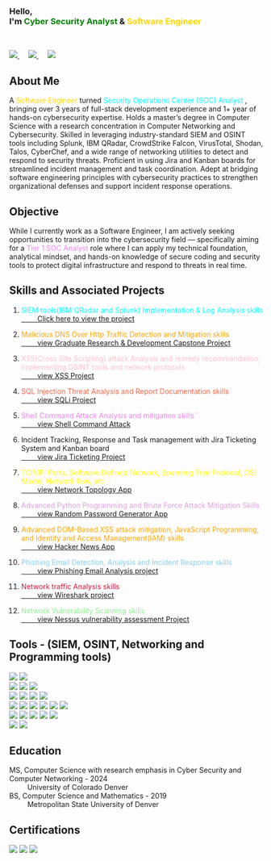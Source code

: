 <h3 style="color:acqua;" >
    Hello, <br>
    I'm <span style="color:green;"> Cyber Security Analyst </span> & <span style="color:gold;"> Software Engineer </span> 
    <!-- and <span style="color:violet;">Computer Science Instructor</span>. -->
</h3>
<br>

<span> <!-- LinkedIn -->
    <a href="https://www.linkedin.com/in/nabin-niroula44/"> 
        <img src="https://img.shields.io/badge/LinkedIn View-logo?style=for-the-badge&labelColor=blue&color=blue" />
    </a>
</span> &emsp;
<span> <!-- Software Engineering Portfolio -->
    <a href="https://nniroula.github.io/nabinn/"> 
        <img src="https://img.shields.io/badge/Software Engineering Portfolio-logo?style=for-the-badge&labelColor=blue&color=indigo" />
    </a>
</span> &emsp;
<span> <!-- YouTube Channel -->
    <a href="https://www.youtube.com/@CodeCraftWithNabin"> 
        <img src="https://img.shields.io/badge/YouTube Channel-logo?style=for-the-badge&labelColor=blue&color=orange" />
    </a>
</span>

## About Me
A <span style="color:gold;">Software Engineer </span> turned <span style="color:cyan;"> Security Operations Center (SOC) Analyst </span>, bringing over 3 years of full-stack development experience and 1+ year of hands-on cybersecurity expertise. Holds a master’s degree in Computer Science with a research concentration in Computer Networking and Cybersecurity. Skilled in leveraging industry-standard SIEM and OSINT tools including Splunk, IBM QRadar, CrowdStrike Falcon, VirusTotal, Shodan, Talos, CyberChef, and a wide range of networking utilities to detect and respond to security threats. Proficient in using Jira and Kanban boards for streamlined incident management and task coordination. Adept at bridging software engineering principles with cybersecurity practices to strengthen organizational defenses and support incident response operations.

## Objective
While I currently work as a Software Engineer, I am actively seeking opportunities to transition into the cybersecurity field — specifically aiming for a <span style="color:violet;">Tier 1 SOC Analyst </span> role where I can apply my technical foundation, analytical mindset, and hands-on knowledge of secure coding and security tools to protect digital infrastructure and respond to threats in real time.

## Skills and Associated Projects
1. <span style="color:cyan;"> SIEM tools(IBM QRadar and Splunk) Implementation & Log Analysis skills </span> <br>
    <a href="link the project here"> &emsp;&emsp; Click here to view the project</a>

2. <span style="color:orange;"> Malicious DNS Over Http Traffic Detection and Mitigation skills </span> <br>
     <a href="https://github.com/nabin-niroula/ms-capstone"> &emsp;&emsp; view Graduate Research & Development Capstone Project</a>

3. <span style="color:pink;"> XSS(Cross Site Scripting) attack Analysis and remedy recommendation, implementing OSINT tools and network protocols </span> <br>
     <a href="link the project here"> &emsp;&emsp; view XSS Project</a>

4. <span style="color:tomato;"> SQL Injection Threat Analysis and Report Documentation skills </span> <br>
     <a href="link the project here"> &emsp;&emsp; view SQLi Project</a>

5. <span style="color:violet;"> Shell Command Attack Analysis and mitigation skills`` </span> <br>
    <a href="link the project here"> &emsp;&emsp; view Shell Command Attack </a>

6. Incident Tracking, Response and Task management with Jira Ticketing System and Kanban board <br>
    <a href="link the project here"> &emsp;&emsp; view Jira Ticketing Project </a>

7. <span style="color:yellow;"> TCP/IP, Ports, Software Defined Network, Spanning Tree Protocol, OSI Model, Network flow, etc </span> <br>
    <a href="https://github.com/nniroula/sdn_ryu_mininet"> &emsp;&emsp; view Network Topology App</a>

8. <span style="color:plum;"> Advanced Python Programming and Brute Force Attack Mitigation Skills </span> <br>
    <a href="https://github.com/nniroula/Password_Brute_Force/tree/main"> &emsp;&emsp; view Random Password Generator App</a>

9. <span style="color:orange;"> Advanced DOM-Based XSS attack mitigation, JavaScript Programming, and Identity and Access Management(IAM) skills </span> <br>
    <a href="https://github.com/nniroula/Hacker_News"> 
   &emsp;&emsp; view Hacker News App </a>

10. <span style="color:skyblue;"> Phishing Email Detection, Analysis and Incident Response skills <br>
    <a href="Phishing Email Github Link"> </span> &emsp;&emsp; view Phishing Email Analysis project</a>

11. <span style="color:crimson;"> Network traffic Analysis skills</span> <br>
    <a href="Wireshark"> &emsp;&emsp; view Wireshark project</a>

12. <span style="color:lightgreen;"> Network Vulnerability Scanning skills </span> <br>
    <a href="vulnerability scanning with nessus"> &emsp;&emsp; view Nessus vulnerability assessment Project</a>


## Tools - (SIEM, OSINT, Networking and Programming tools)

<div>
    <div>
        <span> <!-- Splunk -->
                <img src="https://img.shields.io/badge/Splunk-green?style=for-the-badge&logoColor=green&logoSize=large&labelColor=green "> 
        </span>
        <span> <!-- IBM QRadar -->
            <img src="https://img.shields.io/badge/IBM%20QRadar-violet?style=for-the-badge&logoColor=green&logoSize=large&labelColor=green ">
        </span>
    </div>
    <div>
        <!-- Shodan  -->
        <span>
        <img src="https://img.shields.io/badge/Shodan-blue?style=for-the-badge&logoColor=green&logoSize=large&labelColor=green ">
        </span>
        <!-- Talos  -->
        <span> 
        <img src="https://img.shields.io/badge/Talos-aqua?style=for-the-badge&logoColor=green&logoSize=large&labelColor=green ">
        </span>
        <!-- Virus Total -->
        <span>
        <img src="https://img.shields.io/badge/Virus Total-plum?style=for-the-badge&logoColor=green&logoSize=large&labelColor=green ">
        </span>
    </div>
    <div>
        <!-- CrowdStrike -->
        <span>
        <img src="https://img.shields.io/badge/CrowdStrike-red?style=for-the-badge&logoColor=green&logoSize=large&labelColor=green ">
        </span>
        <!-- Wireshark -->
        <span>
        <img src="https://img.shields.io/badge/WireShark-orange?style=for-the-badge&logoColor=green&logoSize=large&labelColor=green ">
        </span>
        <!-- Falcon -->
        <span>
        <img src="https://img.shields.io/badge/Falcon-magenta?style=for-the-badge&logoColor=green&logoSize=large&labelColor=green ">
        </span>
        <!-- CyberChef -->
        <span>
        <img src="https://img.shields.io/badge/CyberChef-skyblue?style=for-the-badge&logoColor=green&logoSize=large&labelColor=green ">
        </span>
    </div>
    <div>
        <!-- Jira -->
        <span>
        <img src="https://img.shields.io/badge/Jira-brown?style=for-the-badge&logoColor=green&logoSize=large&labelColor=green ">
        </span>
        <!-- Range Force -->
        <span>
        <img src="https://img.shields.io/badge/RangeForce-yello?style=for-the-badge&logoColor=green&logoSize=large&labelColor=green ">
        </span>
        <!-- Linux -->
        <span>
        <img src="https://img.shields.io/badge/Linux-pink?style=for-the-badge&logoColor=green&logoSize=large&labelColor=green ">
        </span>
        <!-- Windows -->
        <span>
        <img src="https://img.shields.io/badge/Windows-crimson?style=for-the-badge&logoColor=green&logoSize=large&labelColor=green ">
        </span>
        <!-- Mac OS -->
        <span>
        <img src="https://img.shields.io/badge/Mac OS-silver?style=for-the-badge&logoColor=green&logoSize=large&labelColor=green ">
        </span>
        <!-- Automation -->
        <span>
        <img src="https://img.shields.io/badge/Automation-red?style=for-the-badge&logoColor=green&logoSize=large&labelColor=green ">
        </span>
    </div>
    <div>
        <!-- Python -->
        <span>
        <img src="https://img.shields.io/badge/Python-khaki?style=for-the-badge&logoColor=green&logoSize=large&labelColor=green ">
        </span>
        <!-- Java -->
        <span>
        <img src="https://img.shields.io/badge/Java-khaki?style=for-the-badge&logoColor=green&logoSize=large&labelColor=green ">
        </span>
        <!-- JavaScript -->
        <span>
        <img src="https://img.shields.io/badge/JavaScript-khaki?style=for-the-badge&logoColor=green&logoSize=large&labelColor=green ">
        </span>
        <!-- SQL -->
        <span>
        <img src="https://img.shields.io/badge/SQL-blue?style=for-the-badge&logoColor=green&logoSize=large&labelColor=green ">
        </span>
        <!-- No SQL -->
        <span>
        <img src="https://img.shields.io/badge/NoSQL-orchid?style=for-the-badge&logoColor=green&logoSize=large&labelColor=green ">
        </span>
    </div>
    <div>
     <!-- databases -->
        <span>
        <img src="https://img.shields.io/badge/Databases-grey?style=for-the-badge&logoColor=green&logoSize=large&labelColor=green ">
        </span>
        <!-- Pen Testing -->
        <span>
        <img src="https://img.shields.io/badge/Pen Testing-brown?style=for-the-badge&logoColor=green&logoSize=large&labelColor=green ">
        </span>
    </div>
</div>

## Education
MS, Computer Science with research emphasis in Cyber Security and Computer Networking - 2024 <br>
    &emsp; &emsp; University of Colorado Denver <br>
BS, Computer Science and Mathematics - 2019 <br>
   &emsp; &emsp; Metropolitan State University of Denver 

## Certifications
<div>
    <span>
        <img src="https://img.shields.io/badge/Graduate Certification in Cyber Security-orange?style=for-the-badge&logoColor=green&logoSize=large&labelColor=green ">
    </span>
     <span>
        <img src="https://img.shields.io/badge/AWS Cloud Practitioner-green?style=for-the-badge&logoColor=green&logoSize=large&labelColor=green ">
    </span>
     <span>
        <img src="https://img.shields.io/badge/Full Stack Web Developer-silver?style=for-the-badge&logoColor=green&logoSize=large&labelColor=green ">
    </span>
</div>